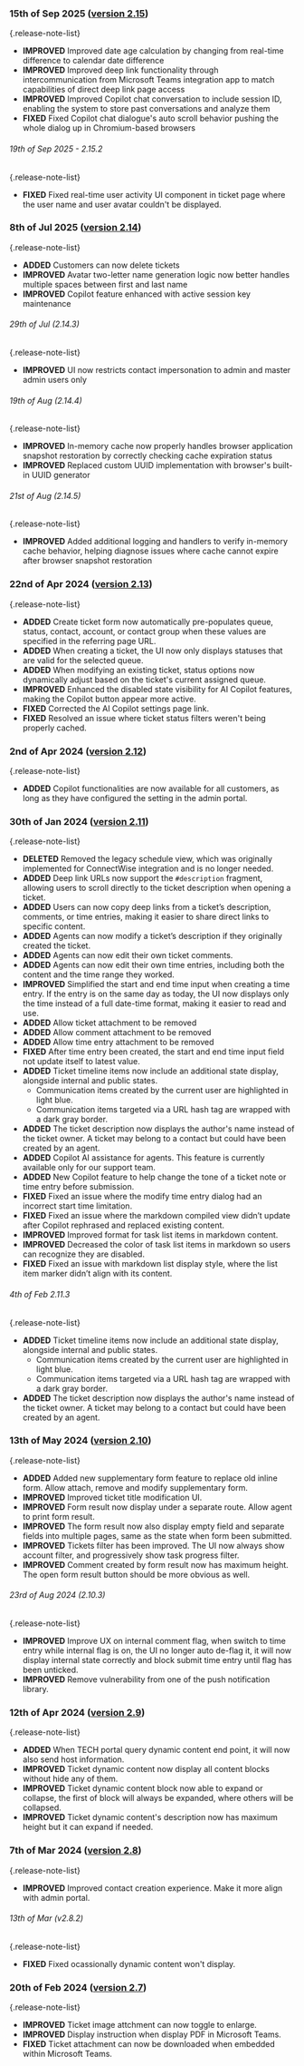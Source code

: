 ### 15th of Sep 2025 ([version 2.15](v2.15))

{.release-note-list}
- **IMPROVED** Improved date age calculation by changing from real-time difference to calendar date difference
- **IMPROVED** Improved deep link functionality through intercommunication from Microsoft Teams integration app to match capabilities of direct deep link page access
- **IMPROVED** Improved Copilot chat conversation to include session ID, enabling the system to store past conversations and analyze them
- **FIXED** Fixed Copilot chat dialogue's auto scroll behavior pushing the whole dialog up in Chromium-based browsers

###### 19th of Sep 2025 - 2.15.2

{.release-note-list}
- **FIXED** Fixed real-time user activity UI component in ticket page where the user name and user avatar couldn't be displayed.

### 8th of Jul 2025 ([version 2.14](v2.14))

{.release-note-list}
- **ADDED** Customers can now delete tickets
- **IMPROVED** Avatar two-letter name generation logic now better handles multiple spaces between first and last name
- **IMPROVED** Copilot feature enhanced with active session key maintenance

###### 29th of Jul (2.14.3)

{.release-note-list}
- **IMPROVED** UI now restricts contact impersonation to admin and master admin users only

###### 19th of Aug (2.14.4)

{.release-note-list}
- **IMPROVED** In-memory cache now properly handles browser application snapshot restoration by correctly checking cache expiration status
- **IMPROVED** Replaced custom UUID implementation with browser's built-in UUID generator

###### 21st of Aug (2.14.5)

{.release-note-list}
- **IMPROVED** Added additional logging and handlers to verify in-memory cache behavior, helping diagnose issues where cache cannot expire after browser snapshot restoration

### 22nd of Apr 2024 ([version 2.13](v2.13))
{.release-note-list}
- **ADDED** Create ticket form now automatically pre-populates queue, status, contact, account, or contact group when these values are specified in the referring page URL.
- **ADDED** When creating a ticket, the UI now only displays statuses that are valid for the selected queue.
- **ADDED** When modifying an existing ticket, status options now dynamically adjust based on the ticket's current assigned queue.
- **IMPROVED** Enhanced the disabled state visibility for AI Copilot features, making the Copilot button appear more active.
- **FIXED** Corrected the AI Copilot settings page link.
- **FIXED** Resolved an issue where ticket status filters weren't being properly cached.

### 2nd of Apr 2024 ([version 2.12](v2.12))
{.release-note-list}
- **ADDED** Copilot functionalities are now available for all customers, as long as they have configured the setting in the admin portal.  

### 30th of Jan 2024 ([version 2.11](v2.11))
{.release-note-list}
- **DELETED** Removed the legacy schedule view, which was originally implemented for ConnectWise integration and is no longer needed.  
- **ADDED** Deep link URLs now support the `#description` fragment, allowing users to scroll directly to the ticket description when opening a ticket.  
- **ADDED** Users can now copy deep links from a ticket’s description, comments, or time entries, making it easier to share direct links to specific content.  
- **ADDED** Agents can now modify a ticket’s description if they originally created the ticket.  
- **ADDED** Agents can now edit their own ticket comments.  
- **ADDED** Agents can now edit their own time entries, including both the content and the time range they worked.  
- **IMPROVED** Simplified the start and end time input when creating a time entry. If the entry is on the same day as today, the UI now displays only the time instead of a full date-time format, making it easier to read and use.
- **ADDED** Allow ticket attachment to be removed
- **ADDED** Allow comment attachment to be removed
- **ADDED** Allow time entry attachment to be removed
- **FIXED** After time entry been created, the start and end time input field not update itself to latest value.
- **ADDED** Ticket timeline items now include an additional state display, alongside internal and public states.  
  - Communication items created by the current user are highlighted in light blue.  
  - Communication items targeted via a URL hash tag are wrapped with a dark gray border.  
- **ADDED** The ticket description now displays the author's name instead of the ticket owner. A ticket may belong to a contact but could have been created by an agent.  
- **ADDED** Copilot AI assistance for agents. This feature is currently available only for our support team.  
- **ADDED** New Copilot feature to help change the tone of a ticket note or time entry before submission.  
- **FIXED** Fixed an issue where the modify time entry dialog had an incorrect start time limitation.  
- **FIXED** Fixed an issue where the markdown compiled view didn’t update after Copilot rephrased and replaced existing content.  
- **IMPROVED** Improved format for task list items in markdown content.
- **IMPROVED** Decreased the color of task list items in markdown so users can recognize they are disabled.  
- **FIXED** Fixed an issue with markdown list display style, where the list item marker didn’t align with its content.  

###### 4th of Feb 2.11.3
{.release-note-list}
- **ADDED** Ticket timeline items now include an additional state display, alongside internal and public states.  
  - Communication items created by the current user are highlighted in light blue.
  - Communication items targeted via a URL hash tag are wrapped with a dark gray border.
- **ADDED** The ticket description now displays the author's name instead of the ticket owner. A ticket may belong to a contact but could have been created by an agent.


### 13th of May 2024 ([version 2.10](v2.10))
{.release-note-list}
- **ADDED** Added new supplementary form feature to replace old inline form. Allow attach, remove and modify supplementary form.
- **IMPROVED** Improved ticket title modification UI.
- **IMPROVED** Form result now display under a separate route. Allow agent to print form result.
- **IMPROVED** The form result now also display empty field and separate fields into multiple pages, same as the state when form been submitted.
- **IMPROVED** Tickets filter has been improved. The UI now always show account filter, and progressively show task progress filter.
- **IMPROVED** Comment created by form result now has maximum height. The open form result button should be more obvious as well.

###### 23rd of Aug 2024 (2.10.3)
{.release-note-list}
- **IMPROVED** Improve UX on internal comment flag, when switch to time entry while internal flag is on, the UI no longer auto de-flag it, it will now display internal state correctly and block submit time entry until flag has been unticked.
- **IMPROVED** Remove vulnerability from one of the push notification library.

### 12th of Apr 2024 ([version 2.9](v2.9))
{.release-note-list}
- **ADDED** When TECH portal query dynamic content end point, it will now also send host information.
- **IMPROVED** Ticket dynamic content now display all content blocks without hide any of them.
- **IMPROVED** Ticket dynamic content block now able to expand or collapse, the first of block will always be expanded, where others will be collapsed.
- **IMPROVED** Ticket dynamic content's description now has maximum height but it can expand if needed.

### 7th of Mar 2024 ([version 2.8](v2.8))
{.release-note-list}
- **IMPROVED** Improved contact creation experience. Make it more align with admin portal.

###### 13th of Mar (v2.8.2)
{.release-note-list}
- **FIXED** Fixed ocassionally dynamic content won't display. 

### 20th of Feb 2024 ([version 2.7](v2.7))
{.release-note-list}
- **IMPROVED** Ticket image attchment can now toggle to enlarge.
- **IMPROVED** Display instruction when display PDF in Microsoft Teams.
- **FIXED** Ticket attachment can now be downloaded when embedded within Microsoft Teams.
